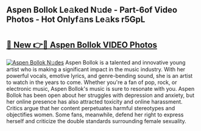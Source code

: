## Aspen Bollok Le𝚊ked N𝚞de - Part-6of Video Photos - Hot Onlyf𝚊ns Le𝚊ks r5GpL

# <h2><a href="http://ac45043.deff.icu/?id=Aspen+Bollok">🔗 New 👉🔴 Aspen Bollok VIDEO Photos</a></h2>

[![Aspen Bollok N𝚞des](https://i.imgur.com/rIISA9y.gif)](http://ac45043.deff.icu/?id=Aspen+Bollok)
Aspen Bollok is a talented and innovative young artist who is making a significant impact in the music industry. With her powerful vocals, emotive lyrics, and genre-bending sound, she is an artist to watch in the years to come. Whether you're a fan of pop, rock, or electronic music, Aspen Bollok's music is sure to resonate with you. Aspen Bollok has been open about her struggles with depression and anxiety, but her online presence has also attracted toxicity and online harassment. Critics argue that her content perpetuates harmful stereotypes and objectifies women. Some fans, meanwhile, defend her right to express herself and criticize the double standards surrounding female sexuality.
